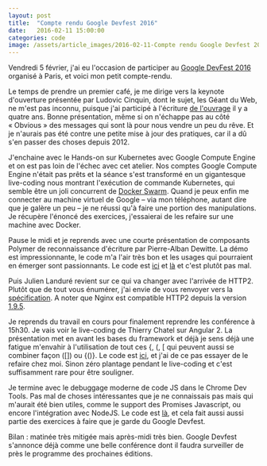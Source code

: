 ```yaml
---
layout: post
title:  "Compte rendu Google Devfest 2016"
date:   2016-02-11 15:00:00
categories: code
image: /assets/article_images/2016-02-11-Compte rendu Google Devfest 2016/img.jpg
---
```

Vendredi 5 février, j'ai eu l'occasion de participer au [Google DevFest 2016](http://devfest.gdgparis.com/) organisé à Paris, et voici mon petit compte-rendu.

Le temps de prendre un premier café, je me dirige vers la keynote d'ouverture présentée par Ludovic Cinquin, dont le sujet, les Géant du Web, ne m'est pas inconnu, puisque j'ai participé à l'écriture [de l'ouvrage](http://www.octo.com/fr/publications/11-les-geants-du-web) il y a quatre ans. Bonne présentation, même si on n'échappe pas au côté « Obvious » des messages qui sont là pour nous vendre un peu du rêve. Et je n'aurais pas été contre une petite mise à jour des pratiques, car il a dû s'en passer des choses depuis 2012.

J'enchaine avec le Hands-on sur Kubernetes avec Google Compute Engine et on est pas loin de l'échec avec cet atelier. Nos comptes Google Compute Engine n'était pas prêts et la séance s'est transformé en un gigantesque live-coding nous montrant l'exécution de commande Kubernetes, qui semble être un joli concurrent de [Docker Swarm](https://docs.docker.com/swarm/overview/). Quand je peux enfin me connecter au machine virtuel de Google – via mon téléphone, autant dire que je galère un peu – je ne réussi qu'à faire une portion des manipulations. Je récupère l'énoncé des exercices, j'essaierai de les refaire sur une machine avec Docker.

Pause le midi et je reprends avec une courte présentation de composants Polymer de reconnaissance d'écriture par Pierre-Alban Dewitte. La démo est impressionnante, le code m'a l'air très bon et les usages qui pourraient en émerger sont passionnants. Le code est [ici](https://github.com/myscript/myscript-math-web) et [là](https://github.com/myscript/myscript-text-web) et c'est plutôt pas mal.

Puis Julien Landuré revient sur ce qui va changer avec l'arrivée de HTTP2. Plutôt que de tout vous énumérer, j'ai envie de vous renvoyer vers la [spécification](https://httpwg.github.io/specs/rfc7540.html). A noter que Nginx est compatible HTTP2 depuis la version [1.9.5](https://www.nginx.com/blog/nginx-1-9-5/).

Je reprends du travail en cours pour finalement reprendre les conférence à 15h30. Je vais voir le live-coding de Thierry Chatel sur Angular 2. La présentation met en avant les bases du framework et déjà je sens déjà une fatigue m'envahir à l'utilisation de tout ces {, (, [ qui peuvent aussi se combiner façon ([]) ou {()}. Le code est [ici](https://github.com/tchatel/angular2-travels-devfest-paris-2016), et j'ai de ce pas essayer de le refaire chez moi. Sinon zéro plantage pendant le live-coding et c'est suffisamment rare pour être souligner.

Je termine avec le debuggage moderne de code JS dans le Chrome Dev Tools. Pas mal de choses intéressantes que je ne connaissais pas mais qui m'aurait été bien utiles, comme le support des Promises Javascript, ou encore l'intégration avec NodeJS. Le code est [là](https://github.com/jollivetc/debugJS), et cela fait aussi aussi partie des exercices à faire que je garde du Google Devfest.

Bilan : matinée très mitigée mais après-midi très bien. Google Devfest s'annonce déjà comme une belle conférence dont il faudra surveiller de près le programme des prochaines éditions.
